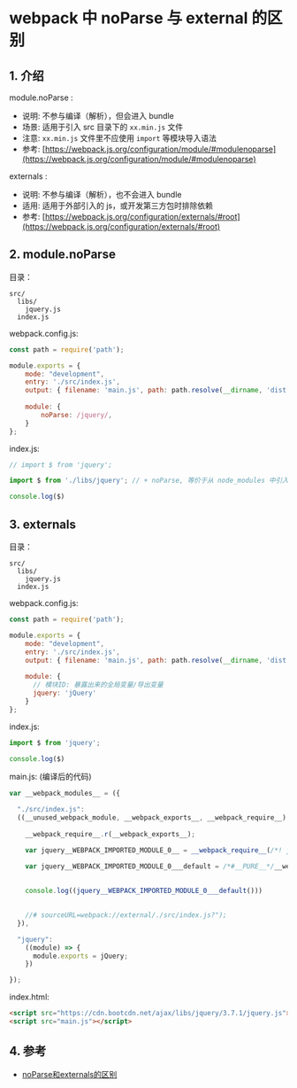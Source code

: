 <!--#region
@author 吴钦飞
@email wuqinfei@qq.com
@create date 2023-11-16 19:05:43
@modify date 2023-12-21 10:51:45
@desc [description]
#endregion-->


# webpack 中 noParse 与 external 的区别

## 1. 介绍

module.noParse :

* 说明: 不参与编译（解析），但会进入 bundle
* 场景: 适用于引入 src 目录下的 `xx.min.js` 文件
* 注意: `xx.min.js` 文件里不应使用 `import` 等模块导入语法
* 参考: [https://webpack.js.org/configuration/module/#modulenoparse](https://webpack.js.org/configuration/module/#modulenoparse)

externals :

* 说明: 不参与编译（解析），也不会进入 bundle
* 适用: 适用于外部引入的 js，或开发第三方包时排除依赖
* 参考: [https://webpack.js.org/configuration/externals/#root](https://webpack.js.org/configuration/externals/#root)

## 2. module.noParse

目录：

```text
src/
  libs/
    jquery.js
  index.js
```

webpack.config.js:

```js
const path = require('path');

module.exports = {
    mode: "development",
    entry: './src/index.js',
    output: { filename: 'main.js', path: path.resolve(__dirname, 'dist') },
    
    module: {
        noParse: /jquery/,
    }
};
```

index.js:

```js
// import $ from 'jquery'; 

import $ from './libs/jquery'; // + noParse, 等价于从 node_modules 中引入

console.log($)
```

## 3. externals

目录：

```text
src/
  libs/
    jquery.js
  index.js
```

webpack.config.js:

```js
const path = require('path');

module.exports = {
    mode: "development",
    entry: './src/index.js',
    output: { filename: 'main.js', path: path.resolve(__dirname, 'dist') },
    
    module: {
      // 模块ID: 暴露出来的全局变量/导出变量
      jquery: 'jQuery'
    }
};
```

index.js:

```js
import $ from 'jquery';

console.log($)
```

main.js: (编译后的代码)

```js
var __webpack_modules__ = ({

  "./src/index.js":
  ((__unused_webpack_module, __webpack_exports__, __webpack_require__) => {
    
    __webpack_require__.r(__webpack_exports__);

    var jquery__WEBPACK_IMPORTED_MODULE_0__ = __webpack_require__(/*! jquery */ "jquery");

    var jquery__WEBPACK_IMPORTED_MODULE_0___default = /*#__PURE__*/__webpack_require__.n(jquery__WEBPACK_IMPORTED_MODULE_0__);
    
    
    console.log((jquery__WEBPACK_IMPORTED_MODULE_0___default()))

    
    //# sourceURL=webpack://external/./src/index.js?");
  }),

  "jquery":
    ((module) => {
      module.exports = jQuery;
    })

});
```

index.html:

```html
<script src="https://cdn.bootcdn.net/ajax/libs/jquery/3.7.1/jquery.js"></script>
<script src="main.js"></script>
```


## 4. 参考

* [noParse和externals的区别](https://coding.m.imooc.com/questiondetail?cid=419&qid=265971)